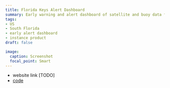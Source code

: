 ```yaml
---
title: Florida Keys Alert Dashboard
summary: Early warning and alert dashboard of satellite and buoy data for detecting harmful algal blooms and anoxic conditions in the Florida Keys.
tags:
- US
- South Florida
- early alert dashboard
- instance product
draft: false

image:
  caption: Screenshot
  focal_point: Smart
---
```


* website link [TODO]  
* [code](https://github.com/marinebon/mbon-dashboard-server)
